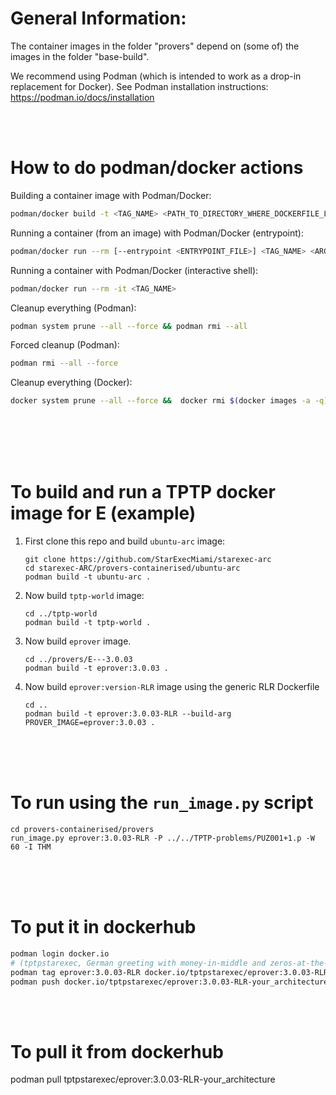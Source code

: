 # General Information: ##
The container images in the folder "provers" depend on (some of) the images in the folder 
"base-build".

We recommend using Podman (which is intended to work as a drop-in replacement for Docker).
See Podman installation instructions: https://podman.io/docs/installation

<br><br>

# How to do podman/docker actions

Building a container image with Podman/Docker:
```bash
podman/docker build -t <TAG_NAME> <PATH_TO_DIRECTORY_WHERE_DOCKERFILE_LIES>
```

Running a container (from an image) with Podman/Docker (entrypoint):
```bash
podman/docker run --rm [--entrypoint <ENTRYPOINT_FILE>] <TAG_NAME> <ARGS>
```

Running a container with Podman/Docker (interactive shell):
```bash
podman/docker run --rm -it <TAG_NAME>
```



Cleanup everything (Podman):
```bash
podman system prune --all --force && podman rmi --all
```
Forced cleanup (Podman):
```bash
podman rmi --all --force
```
Cleanup everything (Docker):
```bash
docker system prune --all --force &&  docker rmi $(docker images -a -q)
```




<br><br>
<br><br>





# To build and run a TPTP docker image for E (example)

1. First clone this repo and build `ubuntu-arc` image:
    ```shell
    git clone https://github.com/StarExecMiami/starexec-arc
    cd starexec-ARC/provers-containerised/ubuntu-arc
    podman build -t ubuntu-arc .
    ```

2. Now build `tptp-world` image:
    ```shell
    cd ../tptp-world
    podman build -t tptp-world .
    ```

3. Now build `eprover` image. 
    ```shell
    cd ../provers/E---3.0.03 
    podman build -t eprover:3.0.03 .
    ```

4. Now build `eprover:version-RLR` image using the generic RLR Dockerfile
    ```shell
    cd ..
    podman build -t eprover:3.0.03-RLR --build-arg PROVER_IMAGE=eprover:3.0.03 .
    ```

<br><br><br>
# To run using the `run_image.py` script
```shell
cd provers-containerised/provers
run_image.py eprover:3.0.03-RLR -P ../../TPTP-problems/PUZ001+1.p -W 60 -I THM
```


<br><br><br>
# To put it in dockerhub
```bash
podman login docker.io 
# (tptpstarexec, German greeting with money-in-middle and zeros-at-the-end)
podman tag eprover:3.0.03-RLR docker.io/tptpstarexec/eprover:3.0.03-RLR-your_architecture (e.g., arm64, amd64)
podman push docker.io/tptpstarexec/eprover:3.0.03-RLR-your_architecture
```

<br><br>
# To pull it from dockerhub

podman pull tptpstarexec/eprover:3.0.03-RLR-your_architecture

